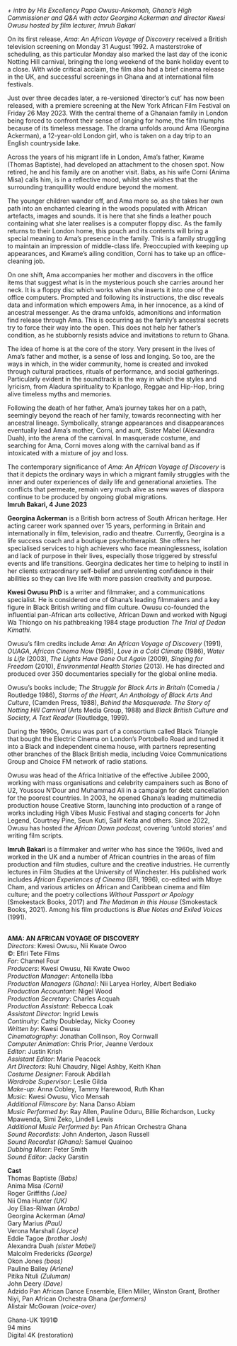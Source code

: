 
_+ intro by His Excellency Papa Owusu-Ankomah, Ghana’s High Commissioner and Q&A with actor Georgina Ackerman and director Kwesi Owusu hosted by film lecturer, Imruh Bakari_

On its first release, _Ama: An African Voyage of Discovery_ received a British television screening on Monday 31 August 1992. A masterstroke of scheduling, as this particular Monday also marked the last day of the iconic Notting Hill carnival, bringing the long weekend of the bank holiday event to a close. With wide critical acclaim, the film also had a brief cinema release in the UK, and successful screenings in Ghana and at international film festivals.

Just over three decades later, a re-versioned ‘director’s cut’ has now been released, with a premiere screening at the New York African Film Festival on Friday 26 May 2023. With the central theme of a Ghanaian family in London being forced to confront their sense of longing for home, the film triumphs because of its timeless message. The drama unfolds around Ama (Georgina Ackerman), a 12-year-old London girl, who is taken on a day trip to an English countryside lake.

Across the years of his migrant life in London, Ama’s father, Kwame (Thomas Baptiste), had developed an attachment to the chosen spot. Now retired, he and his family are on another visit. Babs, as his wife Corni (Anima Misa) calls him, is in a reflective mood, whilst she wishes that the surrounding tranquillity would endure beyond the moment.

The younger children wander off, and Ama more so, as she takes her own path into an enchanted clearing in the woods populated with African artefacts, images and sounds. It is here that she finds a leather pouch containing what she later realises is a computer floppy disc. As the family returns to their London home, this pouch and its contents will bring a special meaning to Ama’s presence in the family. This is a family struggling to maintain an impression of middle-class life. Preoccupied with keeping up appearances, and Kwame’s ailing condition, Corni has to take up an office-cleaning job.

On one shift, Ama accompanies her mother and discovers in the office items that suggest what is in the mysterious pouch she carries around her neck. It is a floppy disc which works when she inserts it into one of the office computers. Prompted and following its instructions, the disc reveals data and information which empowers Ama, in her innocence, as a kind of ancestral messenger. As the drama unfolds, admonitions and information find release through Ama. This is occurring as the family’s ancestral secrets try to force their way into the open. This does not help her father’s condition, as he stubbornly resists advice and invitations to return to Ghana.

The idea of home is at the core of the story. Very present in the lives of Ama’s father and mother, is a sense of loss and longing. So too, are the ways in which, in the wider community, home is created and invoked through cultural practices, rituals of performance, and social gatherings. Particularly evident in the soundtrack is the way in which the styles and lyricism, from Aladura spirituality to Kpanlogo, Reggae and Hip-Hop, bring alive timeless myths and memories.

Following the death of her father, Ama’s journey takes her on a path, seemingly beyond the reach of her family, towards reconnecting with her ancestral lineage. Symbolically, strange appearances and disappearances eventually lead Ama’s mother, Corni, and aunt, Sister Mabel (Alexandra Duah), into the arena of the carnival. In masquerade costume, and searching for Ama, Corni moves along with the carnival band as if intoxicated with a mixture of joy and loss.

The contemporary significance of _Ama: An African Voyage of Discovery_ is that it depicts the ordinary ways in which a migrant family struggles with the inner and outer experiences of daily life and generational anxieties. The conflicts that permeate, remain very much alive as new waves of diaspora continue to be produced by ongoing global migrations.  
**Imruh Bakari, 4 June 2023**
<br>

**Georgina Ackerman** is a British born actress of South African heritage. Her acting career work spanned over 15 years, performing in Britain and internationally in film, television, radio and theatre. Currently, Georgina is a life success coach and a boutique psychotherapist. She offers her specialised services to high achievers who face meaninglessness, isolation and lack of purpose in their lives, especially those triggered by stressful events and life transitions. Georgina dedicates her time to helping to instil in her clients extraordinary self-belief and unrelenting confidence in their abilities so they can live life with more passion creativity and purpose.

**Kwesi Owusu PhD** is a writer and filmmaker, and a communications specialist. He is considered one of Ghana’s leading filmmakers and a key figure in Black British writing and film culture. Owusu co-founded the influential pan-African arts collective, African Dawn and worked with Ngugi Wa Thiongo on his pathbreaking 1984 stage production _The Trial of Dedan Kimathi._

Owusu’s film credits include _Ama: An African Voyage of Discovery_ (1991), _OUAGA_, _African Cinema Now_ (1985), _Love in a Cold Climate_ (1986), _Water Is Life_ (2003), _The Lights Have Gone Out Again_ (2009)_, Singing for Freedom_ (2010), _Environmental Health Stories_ (2013). He has directed and produced over 350 documentaries specially for the global online media.

Owusu’s books include; _The Struggle for Black Arts in Britain_ (Comedia / Routledge 1986), _Storms of the Heart, An Anthology of Black Arts And Culture_, (Camden Press, 1988), _Behind the Masquerade. The Story of Notting Hill Carnival_ (Arts Media Group, 1988) and _Black British Culture and Society, A Text Reader_ (Routledge, 1999).

During the 1990s, Owusu was part of a consortium called Black Triangle that bought the Electric Cinema on London’s Portobello Road and turned it into a Black and independent cinema house, with partners representing other branches of the Black British media, including Voice Communications Group and Choice FM network of radio stations.

Owusu was head of the Africa Initiative of the effective Jubilee 2000, working with mass organisations and celebrity campainers such as Bono of U2, Youssou N’Dour and Muhammad Ali in a campaign for debt cancellation for the poorest countries. In 2003, he opened Ghana’s leading multimedia production house Creative Storm, launching into production of a range of works including High Vibes Music Festival and staging concerts for John Legend, Courtney Pine, Seun Kuti, Salif Keita and others. Since 2022, Owusu has hosted _the African Dawn podcast,_ covering ‘untold stories’ and writing film scripts.

**Imruh Bakari** is a filmmaker and writer who has since the 1960s, lived and worked in the UK and a number of African countries in the areas of film production and film studies, culture and the creative industries. He currently lectures in Film Studies at the University of Winchester. His published work includes _African Experiences of Cinema_ (BFI, 1996), co-edited with Mbye Cham, and various articles on African and Caribbean cinema and film culture; and the poetry collections _Without Passport or Apology_ (Smokestack Books, 2017) and _The Madman in this House_ (Smokestack Books, 2021). Among his film productions is _Blue Notes and Exiled Voices_ (1991).
<br><br>

**AMA: AN AFRICAN VOYAGE OF DISCOVERY**  
_Directors_: Kwesi Owusu, Nii Kwate Owoo  
©: Efiri Tete Films  
_For_: Channel Four  
_Producers_: Kwesi Owusu, Nii Kwate Owoo  
_Production Manager_: Antonella Ibba  
_Production Managers (Ghana)_: Nii Laryea Horley, Albert Bediako  
_Production Accountant_: Nigel Wood  
_Production Secretary_: Charles Acquah  
_Production Assistant_: Rebecca Loak  
_Assistant Director_: Ingrid Lewis  
_Continuity_: Cathy Doubleday, Nicky Cooney  
_Written by_: Kwesi Owusu  
_Cinematography_: Jonathan Collinson, Roy Cornwall  
_Computer Animation_: Chris Prior, Jeanne Verdoux  
_Editor_: Justin Krish  
_Assistant Editor_: Marie Peacock  
_Art Directors_: Ruhi Chaudry, Nigel Ashby,  Keith Khan  
_Costume Designer_: Farouk Abdillah  
_Wardrobe Supervisor_: Leslie Gilda  
_Make-up_: Anna Cobley, Tammy Harewood,  Ruth Khan  
_Music_: Kwesi Owusu, Vico Mensah  
_Additional Filmscore by_: Nana Danso Abiam  
_Music Performed by_: Ray Allen, Pauline Oduru, Billie Richardson, Lucky Mpawenda, Simi Zeko, Lindell Lewis  
_Additional Music Performed by_:  Pan African Orchestra Ghana  
_Sound Recordists_: John Anderton, Jason Russell  
_Sound Recordist (Ghana)_: Samuel Quainoo  
_Dubbing Mixer_: Peter Smith  
_Sound Editor_: Jacky Garstin

**Cast**  
Thomas Baptiste _(Babs)_  
Anima Misa _(Corni)_  
Roger Griffiths _(Joe)_  
Nii Oma Hunter _(UK)_  
Joy Elias-Rilwan _(Araba)_  
Georgina Ackerman _(Ama)_  
Gary Marius _(Paul)_  
Verona Marshall _(Joyce)_  
Eddie Tagoe _(brother Josh)_  
Alexandra Duah _(sister Mabel)_  
Malcolm Fredericks _(George)_  
Okon Jones _(boss)_  
Pauline Bailey _(Arlene)_  
Pitika Ntuli _(Zuluman)_  
John Deery _(Dave)_  
Adzido Pan African Dance Ensemble, Ellen Miller, Winston Grant, Brother Niyi, Pan African Orchestra Ghana _(performers)_  
Alistair McGowan _(voice-over)_

Ghana-UK 1991©  
94 mins  
Digital 4K (restoration)
<br><br>


<!--stackedit_data:
eyJoaXN0b3J5IjpbMTU1OTIyMzczMF19
-->